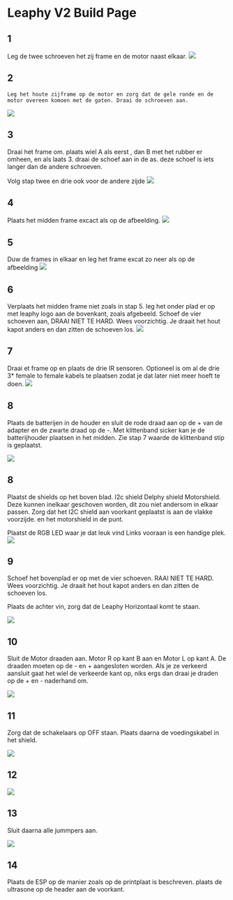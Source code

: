 # Leaphy V2 Build Page

## 1
Leg de twee schroeven het zij frame en de motor naast elkaar. 
![](https://github.com/Basie147/Scratch_Leaphy/blob/main/Build/Photo/DSC04799.jpg)
## 2
    Leg het houte zijframe op de motor en zorg dat de gele ronde en de motor overeen komoen met de gaten. Draai de schroeven aan. 
![](https://github.com/Basie147/Scratch_Leaphy/blob/main/Build/Photo/DSC04797.jpg)
## 3
Draai het frame om. plaats wiel A als eerst , dan B met het rubber er omheen, en als laats 3. draai de schoef aan in de as. deze schoef is iets langer dan de andere schroeven. 

Volg stap twee en drie ook voor de andere zijde
![](https://github.com/Basie147/Scratch_Leaphy/blob/main/Build/Photo/DSC04795.jpg)
## 4 
Plaats het midden frame excact als op de afbeelding. 
![](https://github.com/Basie147/Scratch_Leaphy/blob/main/Build/Photo/DSC04794.jpg)
## 5
Duw de frames in elkaar en leg het frame excat zo neer als op de afbeelding
![](https://github.com/Basie147/Scratch_Leaphy/blob/main/Build/Photo/DSC04793.jpg)
## 6 
Verplaats het midden frame niet zoals in stap 5. leg het onder plad er op met leaphy logo aan de bovenkant, zoals afgebeeld. Schoef de vier schoeven aan, DRAAI NIET TE HARD. Wees voorzichtig. Je draait het hout kapot anders en dan zitten de schoeven los. 
![](https://github.com/Basie147/Scratch_Leaphy/blob/main/Build/Photo/DSC04792.jpg)
## 7
Draai et frame op en plaats de drie IR sensoren. Optioneel is om al de drie 3* female to female kabels te plaatsen zodat je dat later niet meer hoeft te doen. 
![](https://github.com/Basie147/Scratch_Leaphy/blob/main/Build/Photo/DSC04791.jpg)

## 8 
Plaats de batterijen in de houder en sluit de rode draad aan op de + van de adapter en de zwarte draad op de -. Met klittenband sicker kan je de batterijhouder plaatsen in het midden. Zie stap 7 waarde de klittenband stip is geplaatst. 

![](https://github.com/Basie147/Scratch_Leaphy/blob/main/Build/Photo/DSC04790.jpg)
## 8 
Plaatst de shields op het boven blad. 
I2c shield
Delphy shield 
Motorshield. 
Deze kunnen inelkaar geschoven worden, dit zou niet andersom in elkaar passen. Zorg dat het I2C shield aan voorkant geplaatst is aan de vlakke voorzijde. en het motorshield in de punt. 

Plaatst de RGB LED waar je dat leuk vind Links vooraan is een handige plek. 
![](https://github.com/Basie147/Scratch_Leaphy/blob/main/Build/Photo/DSC04789.jpg)
## 9 
Schoef het bovenplad er op met de vier schoeven. RAAI NIET TE HARD. Wees voorzichtig. Je draait het hout kapot anders en dan zitten de schoeven los. 

Plaats de achter vin, zorg dat de Leaphy Horizontaal komt te staan. 

![](https://github.com/Basie147/Scratch_Leaphy/blob/main/Build/Photo/DSC04788.jpg)
## 10 
Sluit de Motor draaden aan. Motor R op kant B aan en Motor L op kant A. De draaden moeten op de - en + aangesloten worden. Als je ze verkeerd aansluit gaat het wiel de verkeerde kant op, niks ergs dan draai je draden op de + en - naderhand om. 

![](https://github.com/Basie147/Scratch_Leaphy/blob/main/Build/Photo/DSC04787.jpg)
## 11 
Zorg dat de schakelaars op OFF staan. Plaats daarna de voedingskabel in het shield. 

![](https://github.com/Basie147/Scratch_Leaphy/blob/main/Build/Photo/DSC04785.jpg)
## 12


![](https://github.com/Basie147/Scratch_Leaphy/blob/main/Build/Photo/DSC04784.jpg)
## 13
Sluit daarna alle jummpers aan. 

![](https://github.com/Basie147/Scratch_Leaphy/blob/main/Build/Photo/DSC04783.jpg)
## 14 
Plaats de ESP op de manier zoals op de printplaat is beschreven. 
plaats de ultrasone op de header aan de voorkant. 



